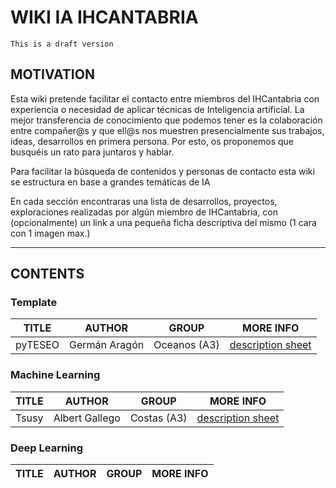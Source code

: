 
# WIKI IA IHCANTABRIA
```{important}
This is a draft version

```

## MOTIVATION
Esta wiki pretende facilitar el contacto entre miembros del IHCantabria con experiencia o necesidad de aplicar técnicas de Inteligencia artificial.  La mejor transferencia de conocimiento que podemos tener es la colaboración entre compañer@s y que ell@s nos muestren presencialmente sus trabajos, ideas, desarrollos en primera persona. Por esto, os proponemos que busquéis un rato para juntaros y hablar. 

Para facilitar la búsqueda de contenidos y personas de contacto esta wiki se estructura en base a grandes temáticas de IA
 
En cada sección encontraras una lista de desarrollos, proyectos, exploraciones realizadas por algún miembro de IHCantabria, con (opcionalmente) un link a una pequeña ficha descriptiva del mismo (1 cara con 1 imagen max.) 

---

## CONTENTS

### Template
TITLE | AUTHOR | GROUP |  MORE INFO
------|--------|-------|-----------
pyTESEO | Germán Aragón | Oceanos (A3) |  [description sheet](sheets/pyteseo.md)


### Machine Learning
TITLE | AUTHOR | GROUP |  MORE INFO
------|--------|-------|-----------
Tsusy | Albert Gallego | Costas (A3) |  [description sheet](sheets/pyteseo.md)


### Deep Learning
TITLE | AUTHOR | GROUP |  MORE INFO
------|--------|-------|-----------




